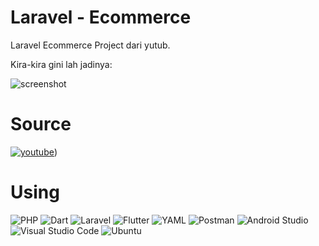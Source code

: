 
# Laravel - Ecommerce

Laravel Ecommerce Project dari yutub.

Kira-kira gini lah jadinya:

![screenshot](screenshot.png)

# Source
[![youtube](https://img.shields.io/badge/youtube-red?style=for-the-badge&logo=youtube&logoColor=white)](https://www.youtube.com/playlist?list=PLz_YkiqIHestjKNf-U5QljoulWcYyZsR1))

# Using
![PHP](https://img.shields.io/badge/php-%23777BB4.svg?style=for-the-badge&logo=php&logoColor=white) ![Dart](https://img.shields.io/badge/dart-%230175C2.svg?style=for-the-badge&logo=dart&logoColor=white) ![Laravel](https://img.shields.io/badge/laravel-%23FF2D20.svg?style=for-the-badge&logo=laravel&logoColor=white) ![Flutter](https://img.shields.io/badge/Flutter-%2302569B.svg?style=for-the-badge&logo=Flutter&logoColor=white) ![YAML](https://img.shields.io/badge/yaml-%23ffffff.svg?style=for-the-badge&logo=yaml&logoColor=151515) ![Postman](https://img.shields.io/badge/Postman-FF6C37?style=for-the-badge&logo=postman&logoColor=white) ![Android Studio](https://img.shields.io/badge/android%20studio-346ac1?style=for-the-badge&logo=android%20studio&logoColor=white) ![Visual Studio Code](https://img.shields.io/badge/Visual%20Studio%20Code-0078d7.svg?style=for-the-badge&logo=visual-studio-code&logoColor=white) ![Ubuntu](https://img.shields.io/badge/Ubuntu-E95420?style=flat&logo=ubuntu&logoColor=white) 
